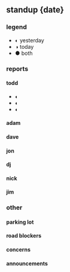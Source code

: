 ## standup {date}

### legend
- ◐ yesterday
- ◑ today
- ● both

### reports

#### todd
- ◐ 
- ◐ 
- ◐ 

#### adam

#### dave

#### jon

#### dj

#### nick

#### jim

### other

#### parking lot

#### road blockers

#### concerns

#### announcements

